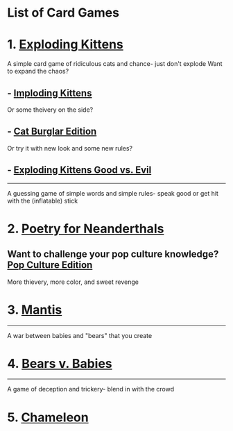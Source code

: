 # List of Card Games
# 1. [Exploding Kittens](https://www.explodingkittens.com/products/exploding-kittens-original-edition)
A simple card game of ridiculous cats and chance- just don't explode
Want to expand the chaos?
##   - [Imploding Kittens](https://www.explodingkittens.com/products/imploding-kittens-expansion-of-exploding-kittens)
Or some theivery on the side?
## - [Cat Burglar Edition](https://www.explodingkittens.com/products/exploding-kittens-cat-burglar-edition)
Or try it with new look and some new rules?
## - [Exploding Kittens Good vs. Evil](https://www.explodingkittens.com/products/good-vs-evil?nosto=categorypage-nosto-2-fallback-nosto-1) 
---
A guessing game of simple words and simple rules- speak good or get hit with the (inflatable) stick
# 2. [Poetry for Neanderthals](https://www.explodingkittens.com/products/poetry-for-neanderthals)
Want to challenge your pop culture knowledge?
[Pop Culture Edition](https://www.explodingkittens.com/products/poetry-for-neanderthals-pop-culture)
---
More thievery, more color, and sweet revenge
# 3. [Mantis](https://www.explodingkittens.com/products/mantis)
---
A war between babies and "bears" that you create
# 4. [Bears v. Babies](https://www.explodingkittens.com/products/bears-vs-babies-original-edition)
---
A game of deception and trickery- blend in with the crowd
# 5. [Chameleon](https://bigpotato.com/products/the-chameleon?srsltid=AfmBOoqkyEWpllX4sMp8gOiDXjiQRVWlu13ehRZ9t6qsLk4JgnEMnikp)
